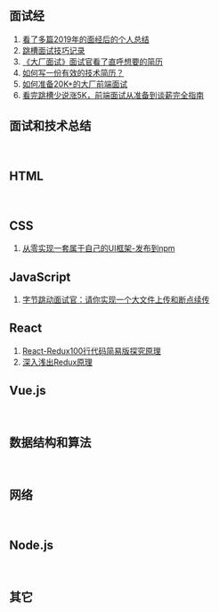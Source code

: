 ## 面试经
1. [看了多篇2019年的面经后的个人总结](https://www.cnblogs.com/strick/p/11819648.html)
2. [跳槽面试技巧记录](https://www.cnblogs.com/strick/p/12124272.html)
3. [《大厂面试》面试官看了直呼想要的简历](https://www.cnblogs.com/aobing/p/12117044.html)
4. [如何写一份有效的技术简历？](http://www.ruanyifeng.com/blog/2020/01/technical-resume.html)
5. [如何准备20K+的大厂前端面试](https://juejin.im/post/5e16e64f5188254be37422f8)
6. [看完跳槽少说涨5K，前端面试从准备到谈薪完全指南](https://juejin.im/post/5dfef50751882512444027eb)

## 面试和技术总结
&nbsp; 

## HTML
&nbsp; 

## CSS
1. [从零实现一套属于自己的UI框架-发布到npm](https://juejin.im/post/5e200ee86fb9a02fdd38986d)

## JavaScript
1. [字节跳动面试官：请你实现一个大文件上传和断点续传](https://juejin.im/post/5dff8a26e51d4558105420ed)

## React
1. [React-Redux100行代码简易版探究原理](https://juejin.im/post/5e1995a66fb9a02fdc3a44b4)
2. [深入浅出Redux原理](https://zhuanlan.zhihu.com/p/50247513)

## Vue.js
&nbsp; 

## 数据结构和算法
&nbsp; 

## 网络
&nbsp; 

## Node.js
&nbsp; 

## 其它
&nbsp;

